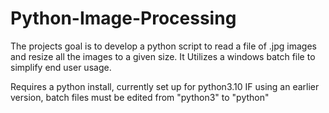 # Python-Image-Processing
 The projects goal is to develop a python script to read a file of .jpg images and resize all the images to a given size. It Utilizes a windows batch file to simplify end user usage.

 Requires a python install, currently set up for python3.10
 IF using an earlier version, batch files must be edited from "python3" to "python"
 
